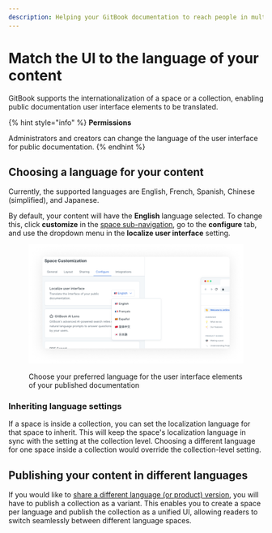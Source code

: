 ```yaml
---
description: Helping your GitBook documentation to reach people in multiple languages.
---
```


# Match the UI to the language of your content

GitBook supports the internationalization of a space or a collection, enabling public documentation user interface elements to be translated.

{% hint style="info" %}
**Permissions**

Administrators and creators can change the language of the user interface for public documentation.
{% endhint %}

## Choosing a language for your content

Currently, the supported languages are English, French, Spanish, Chinese (simplified), and Japanese.

By default, your content will have the **English** language selected. To change this, click **customize** in the [space sub-navigation](https://docs.gitbook.com/getting-started/overview#space-sub-navigation), go to the **configure** tab, and use the dropdown menu in the **localize user interface** setting.

<figure><img src="../.gitbook/assets/internationalization-settings.png" alt="A screenshot of the customize panel. The configure tab has been selected, and the dropdown for the localize user interface setting has been expanded. It shows 5 language options: English, French, Spanish, Chinese (simplified), and Japanese."><figcaption><p>Choose your preferred language for the user interface elements of your published documentation</p></figcaption></figure>

### Inheriting language settings

If a space is inside a collection, you can set the localization language for that space to inherit. This will keep the space's localization language in sync with the setting at the collection level. Choosing a different language for one space inside a collection would override the collection-level setting.

## Publishing your content in different languages

If you would like to [share a different language (or product) version](share/collection-publishing.md), you will have to publish a collection as a variant. This enables you to create a space per language and publish the collection as a unified UI, allowing readers to switch seamlessly between different language spaces.
